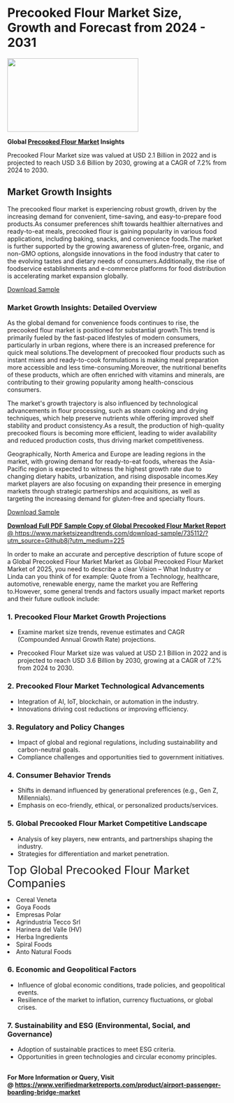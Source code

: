 <H1>Precooked Flour Market Size, Growth and Forecast from 2024 - 2031</H1><img class="aligncenter size-medium wp-image-584254" src="https://thirdeyenews.in/wp-content/uploads/2024/09/Global-Market-Research-300x168.jpeg" alt="" width="300" height="168" /><p><strong>Global&nbsp;<a href="https://www.marketsizeandtrends.com/download-sample/735112/?utm_source=Github8j?utm_medium=225">Precooked Flour Market</a> Insights</strong></p><p>Precooked Flour Market size was valued at USD 2.1 Billion in 2022 and is projected to reach USD 3.6 Billion by 2030, growing at a CAGR of 7.2% from 2024 to 2030.</p><p><h2>Market Growth Insights</h2> <p>The precooked flour market is experiencing robust growth, driven by the increasing demand for convenient, time-saving, and easy-to-prepare food products.As consumer preferences shift towards healthier alternatives and ready-to-eat meals, precooked flour is gaining popularity in various food applications, including baking, snacks, and convenience foods.The market is further supported by the growing awareness of gluten-free, organic, and non-GMO options, alongside innovations in the food industry that cater to the evolving tastes and dietary needs of consumers.Additionally, the rise of foodservice establishments and e-commerce platforms for food distribution is accelerating market expansion globally.</p> <p><a href="download-link" target="_blank">Download Sample</a></p> <h3>Market Growth Insights: Detailed Overview</h3> <p>As the global demand for convenience foods continues to rise, the precooked flour market is positioned for substantial growth.This trend is primarily fueled by the fast-paced lifestyles of modern consumers, particularly in urban regions, where there is an increased preference for quick meal solutions.The development of precooked flour products such as instant mixes and ready-to-cook formulations is making meal preparation more accessible and less time-consuming.Moreover, the nutritional benefits of these products, which are often enriched with vitamins and minerals, are contributing to their growing popularity among health-conscious consumers.</p> <p>The market's growth trajectory is also influenced by technological advancements in flour processing, such as steam cooking and drying techniques, which help preserve nutrients while offering improved shelf stability and product consistency.As a result, the production of high-quality precooked flours is becoming more efficient, leading to wider availability and reduced production costs, thus driving market competitiveness.</p> <p>Geographically, North America and Europe are leading regions in the market, with growing demand for ready-to-eat foods, whereas the Asia-Pacific region is expected to witness the highest growth rate due to changing dietary habits, urbanization, and rising disposable incomes.Key market players are also focusing on expanding their presence in emerging markets through strategic partnerships and acquisitions, as well as targeting the increasing demand for gluten-free and specialty flours.</p> <p><a href="download-link" target="_blank">Download Sample</a></p> <p><a href="get-more-link" target="_blank"></p><p><span class=""><strong>Download Full PDF Sample Copy of Global Precooked Flour Market Report</strong> @ <a href="https://www.marketsizeandtrends.com/download-sample/735112/?utm_source=Github8j?utm_medium=225" target="_blank">https://www.marketsizeandtrends.com/download-sample/735112/?utm_source=Github8j?utm_medium=225</a></span></p><p>In order to make an accurate and perceptive description of future scope of a Global&nbsp;Precooked Flour Market Market as Global&nbsp;Precooked Flour Market Market of 2025, you need to describe a clear Vision &ndash; What Industry or Linda can you think of for example: Quote from a Technology, healthcare, automotive, renewable energy, name the market you are Reffering to.However, some general trends and factors usually impact market reports and their future outlook include:</p><h3>1.&nbsp;<strong>Precooked Flour Market Growth Projections</strong></h3><ul><li>Examine market size trends, revenue estimates and CAGR (Compounded Annual Growth Rate) projections.</li><li><p>Precooked Flour Market size was valued at USD 2.1 Billion in 2022 and is projected to reach USD 3.6 Billion by 2030, growing at a CAGR of 7.2% from 2024 to 2030.</p></li></ul><h3>2.&nbsp;<strong>Precooked Flour Market Technological Advancements</strong></h3><ul><li>Integration of AI, IoT, blockchain, or automation in the industry.</li><li>Innovations driving cost reductions or improving efficiency.</li></ul><h3>3.&nbsp;<strong>Regulatory and Policy Changes</strong></h3><ul><li>Impact of global and regional regulations, including sustainability and carbon-neutral goals.</li><li>Compliance challenges and opportunities tied to government initiatives.</li></ul><h3>4.&nbsp;<strong>Consumer Behavior Trends</strong></h3><ul><li>Shifts in demand influenced by generational preferences (e.g., Gen Z, Millennials).</li><li>Emphasis on eco-friendly, ethical, or personalized products/services.</li></ul><h3>5.&nbsp;<strong>Global Precooked Flour Market Competitive Landscape</strong></h3><ul><li>Analysis of key players, new entrants, and partnerships shaping the industry.</li><li>Strategies for differentiation and market penetration.</li></ul><p data-pm-slice="1 1 []"><span style="color: inherit; font-family: inherit; font-size: 25px;">Top Global Precooked Flour Market Companies</span></p><div class="" data-test-id=""><p><li>Cereal Veneta</li><li> Goya Foods</li><li> Empresas Polar</li><li> Agrindustria Tecco Srl</li><li> Harinera del Valle (HV)</li><li> Herba Ingredients</li><li> Spiral Foods</li><li> Anto Natural Foods</li></p></div><h3>6.&nbsp;<strong>Economic and Geopolitical Factors</strong></h3><ul><li>Influence of global economic conditions, trade policies, and geopolitical events.</li><li>Resilience of the market to inflation, currency fluctuations, or global crises.</li></ul><h3>7.&nbsp;<strong>Sustainability and ESG (Environmental, Social, and Governance)</strong></h3><ul><li>Adoption of sustainable practices to meet ESG criteria.</li><li>Opportunities in green technologies and circular economy principles.</li></ul><h2><strong style="font-size: 14px;">For More Information or Query, Visit @&nbsp;</strong><a style="background-color: #ffffff; font-size: 14px;" href="https://www.marketsizeandtrends.com/report/precooked-flour-market/" target="_blank">https://www.verifiedmarketreports.com/product/airport-passenger-boarding-bridge-market</a></h2>